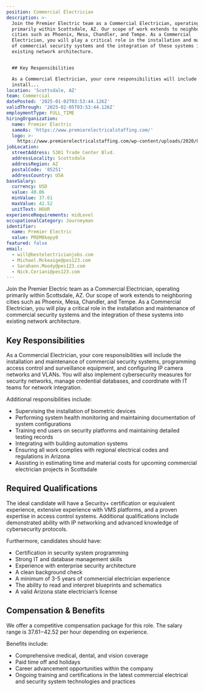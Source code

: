 ```yaml
---
position: Commercial Electrician
description: >-
  Join the Premier Electric team as a Commercial Electrician, operating
  primarily within Scottsdale, AZ. Our scope of work extends to neighboring
  cities such as Phoenix, Mesa, Chandler, and Tempe. As a Commercial
  Electrician, you will play a critical role in the installation and maintenance
  of commercial security systems and the integration of these systems into
  existing network architecture. 


  ## Key Responsibilities

  As a Commercial Electrician, your core responsibilities will include the
  install...
location: 'Scottsdale, AZ'
team: Commercial
datePosted: '2025-01-02T03:53:44.126Z'
validThrough: '2025-02-05T03:53:44.126Z'
employmentType: FULL_TIME
hiringOrganization:
  name: Premier Electric
  sameAs: 'https://www.premierelectricalstaffing.com/'
  logo: >-
    https://www.premierelectricalstaffing.com/wp-content/uploads/2020/05/Premier-Electrical-Staffing-logo.png
jobLocation:
  streetAddress: 5301 Trade Center Blvd.
  addressLocality: Scottsdale
  addressRegion: AZ
  postalCode: '85251'
  addressCountry: USA
baseSalary:
  currency: USD
  value: 40.06
  minValue: 37.61
  maxValue: 42.52
  unitText: HOUR
experienceRequirements: midLevel
occupationalCategory: Journeyman
identifier:
  name: Premier Electric
  value: PREM8kepy0
featured: false
email:
  - will@bestelectricianjobs.com
  - Michael.Mckeaige@pes123.com
  - Sarahann.Moody@pes123.com
  - Nick.Ceriani@pes123.com
---
```




Join the Premier Electric team as a Commercial Electrician, operating primarily within Scottsdale, AZ. Our scope of work extends to neighboring cities such as Phoenix, Mesa, Chandler, and Tempe. As a Commercial Electrician, you will play a critical role in the installation and maintenance of commercial security systems and the integration of these systems into existing network architecture. 

## Key Responsibilities
As a Commercial Electrician, your core responsibilities will include the installation and maintenance of commercial security systems, programming access control and surveillance equipment, and configuring IP camera networks and VLANs. You will also implement cybersecurity measures for security networks, manage credential databases, and coordinate with IT teams for network integration. 

Additional responsibilities include:
- Supervising the installation of biometric devices
- Performing system health monitoring and maintaining documentation of system configurations
- Training end users on security platforms and maintaining detailed testing records
- Integrating with building automation systems
- Ensuring all work complies with regional electrical codes and regulations in Arizona
- Assisting in estimating time and material costs for upcoming commercial electrician projects in Scottsdale

## Required Qualifications
The ideal candidate will have a Security+ certification or equivalent experience, extensive experience with VMS platforms, and a proven expertise in access control systems. Additional qualifications include demonstrated ability with IP networking and advanced knowledge of cybersecurity protocols. 

Furthermore, candidates should have:
- Certification in security system programming
- Strong IT and database management skills
- Experience with enterprise security architecture
- A clean background check
- A minimum of 3-5 years of commercial electrician experience
- The ability to read and interpret blueprints and schematics
- A valid Arizona state electrician’s license

## Compensation & Benefits
We offer a competitive compensation package for this role. The salary range is $37.61-$42.52 per hour depending on experience. 

Benefits include:
- Comprehensive medical, dental, and vision coverage
- Paid time off and holidays
- Career advancement opportunities within the company
- Ongoing training and certifications in the latest commercial electrical and security system technologies and practices
